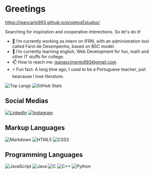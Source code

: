 # Greetings  
https://jeancarlo993.github.io/projetosEstudos/  

Searching for inspiration and cooperative interections. So let's do it!  


* 🔭 I’m currently working as intern on IFRN, with an administration tool called Farol de Desempenho, based on BSC model.
* 🌱 I’m currently learning english, Web Development for fun, math and other IT stuffs for college.
* 📫 How to reach me: jeanascimento993@gmail.com
* ⚡ Fun fact: A long time ago, I used to be a Portuguese teacher, just beacause I love literature.

![Top Langs](https://github-readme-stats-git-masterrstaa-rickstaa.vercel.app/api/top-langs/?username=Jeancarlo993&bg_color=000&border_color=30A3DC&title_color=E94D5F&text_color=FFF&layout=compact) 
![GitHub Stats](https://github-readme-stats.vercel.app/api?username=Jeancarlo993&theme=transparent&bg_color=000&border_color=30A3DC&show_icons=true&icon_color=30A3DC&title_color=E94D5F&text_color=FFF)

## Social Medias  
[![LinkedIn](https://img.shields.io/badge/LinkedIn-000?style=for-the-badge&logo=linkedin&logoColor=0E76A8)](https://www.linkedin.com/in/jeanaraújo/)
[![Instagram](https://img.shields.io/badge/Instagram-000?style=for-the-badge&logo=instagram)](https://www.instagram.com/jean93m/)  

## Markup Languages
![Markdown](https://img.shields.io/badge/Markdown-000?style=for-the-badge&logo=markdown)
![HTML5](https://img.shields.io/badge/HTML5-000?style=for-the-badge&logo=html5)
![CSS3](https://img.shields.io/badge/CSS3-000?style=for-the-badge&logo=css3&logoColor=264CE4)  

## Programming Languages
![JavaScript](https://img.shields.io/badge/JavaScript-000?style=for-the-badge&logo=javascript)
![Java](https://img.shields.io/badge/Java-000?style=for-the-badge&logo=java)
![C](https://img.shields.io/badge/C-000?style=for-the-badge&logo=c)
![C++](https://img.shields.io/badge/C%2B%2B-000?style=for-the-badge&logo=c%2B%2B&logoColor=00599C)
![Python](https://img.shields.io/badge/Python-000?style=for-the-badge&logo=python)  


